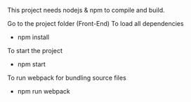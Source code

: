 This project needs nodejs & npm to compile and build.

Go to the project folder (Front-End)
To load all dependencies 
- npm install

To start the project
- npm start

To run webpack for bundling source files
- npm run webpack